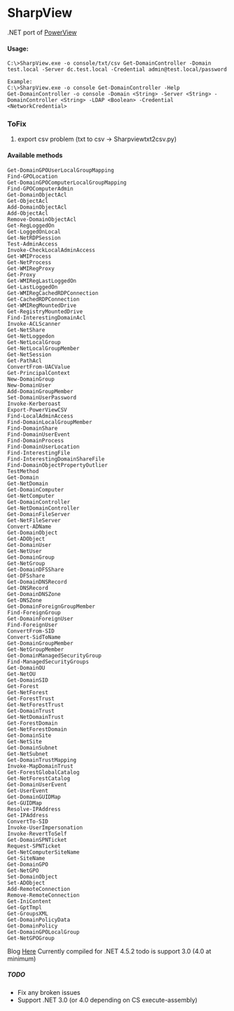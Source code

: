 # SharpView
.NET port of [PowerView](https://github.com/PowerShellMafia/PowerSploit/blob/dev/Recon/PowerView.ps1)

#### Usage:
```
C:\>SharpView.exe -o console/txt/csv Get-DomainController -Domain test.local -Server dc.test.local -Credential admin@test.local/password  
```
```
Example:
C:\>SharpView.exe -o console Get-DomainController -Help
Get-DomainController -o console -Domain <String> -Server <String> -DomainController <String> -LDAP <Boolean> -Credential <NetworkCredential>
```
### ToFix
1. export csv problem (txt to csv -> Sharpviewtxt2csv.py)

#### Available methods
```
Get-DomainGPOUserLocalGroupMapping
Find-GPOLocation
Get-DomainGPOComputerLocalGroupMapping
Find-GPOComputerAdmin
Get-DomainObjectAcl
Get-ObjectAcl
Add-DomainObjectAcl
Add-ObjectAcl
Remove-DomainObjectAcl
Get-RegLoggedOn
Get-LoggedOnLocal
Get-NetRDPSession
Test-AdminAccess
Invoke-CheckLocalAdminAccess
Get-WMIProcess
Get-NetProcess
Get-WMIRegProxy
Get-Proxy
Get-WMIRegLastLoggedOn
Get-LastLoggedOn
Get-WMIRegCachedRDPConnection
Get-CachedRDPConnection
Get-WMIRegMountedDrive
Get-RegistryMountedDrive
Find-InterestingDomainAcl
Invoke-ACLScanner
Get-NetShare
Get-NetLoggedon
Get-NetLocalGroup
Get-NetLocalGroupMember
Get-NetSession
Get-PathAcl
ConvertFrom-UACValue
Get-PrincipalContext
New-DomainGroup
New-DomainUser
Add-DomainGroupMember
Set-DomainUserPassword
Invoke-Kerberoast
Export-PowerViewCSV
Find-LocalAdminAccess
Find-DomainLocalGroupMember
Find-DomainShare
Find-DomainUserEvent
Find-DomainProcess
Find-DomainUserLocation
Find-InterestingFile
Find-InterestingDomainShareFile
Find-DomainObjectPropertyOutlier
TestMethod
Get-Domain
Get-NetDomain
Get-DomainComputer
Get-NetComputer
Get-DomainController
Get-NetDomainController
Get-DomainFileServer
Get-NetFileServer
Convert-ADName
Get-DomainObject
Get-ADObject
Get-DomainUser
Get-NetUser
Get-DomainGroup
Get-NetGroup
Get-DomainDFSShare
Get-DFSshare
Get-DomainDNSRecord
Get-DNSRecord
Get-DomainDNSZone
Get-DNSZone
Get-DomainForeignGroupMember
Find-ForeignGroup
Get-DomainForeignUser
Find-ForeignUser
ConvertFrom-SID
Convert-SidToName
Get-DomainGroupMember
Get-NetGroupMember
Get-DomainManagedSecurityGroup
Find-ManagedSecurityGroups
Get-DomainOU
Get-NetOU
Get-DomainSID
Get-Forest
Get-NetForest
Get-ForestTrust
Get-NetForestTrust
Get-DomainTrust
Get-NetDomainTrust
Get-ForestDomain
Get-NetForestDomain
Get-DomainSite
Get-NetSite
Get-DomainSubnet
Get-NetSubnet
Get-DomainTrustMapping
Invoke-MapDomainTrust
Get-ForestGlobalCatalog
Get-NetForestCatalog
Get-DomainUserEvent
Get-UserEvent
Get-DomainGUIDMap
Get-GUIDMap
Resolve-IPAddress
Get-IPAddress
ConvertTo-SID
Invoke-UserImpersonation
Invoke-RevertToSelf
Get-DomainSPNTicket
Request-SPNTicket
Get-NetComputerSiteName
Get-SiteName
Get-DomainGPO
Get-NetGPO
Set-DomainObject
Set-ADObject
Add-RemoteConnection
Remove-RemoteConnection
Get-IniContent
Get-GptTmpl
Get-GroupsXML
Get-DomainPolicyData
Get-DomainPolicy
Get-DomainGPOLocalGroup
Get-NetGPOGroup
```

Blog [Here](https://threat.tevora.com/a-sharpview-and-more-aggressor)
Currently compiled for .NET 4.5.2 todo is support 3.0 (4.0 at minimum)

##### TODO
* Fix any broken issues
* Support .NET 3.0 (or 4.0 depending on CS execute-assembly)